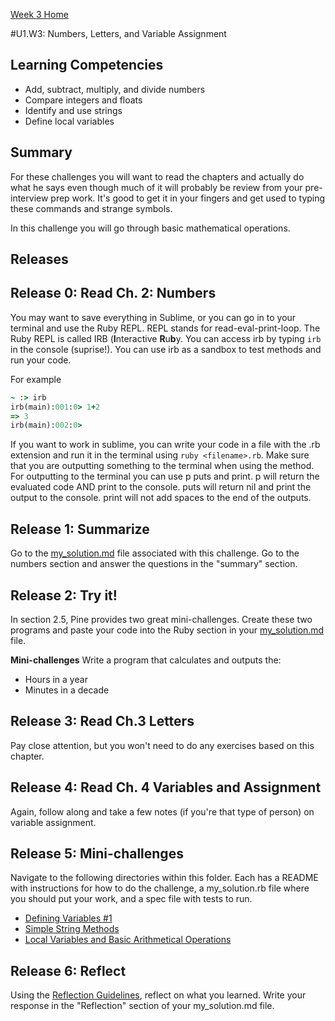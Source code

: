 [Week 3 Home](../)

#U1.W3: Numbers, Letters, and Variable Assignment

## Learning Competencies
- Add, subtract, multiply, and divide numbers
- Compare integers and floats
- Identify and use strings
- Define local variables

## Summary
For these challenges you will want to read the chapters and actually do what he says even though much of it will probably be review from your pre-interview prep work. It's good to get it in your fingers and get used to typing these commands and strange symbols.

In this challenge you will go through basic mathematical operations.

## Releases

## Release 0: Read Ch. 2: Numbers
You may want to save everything in Sublime, or you can go in to your terminal and use the Ruby REPL. REPL stands for read-eval-print-loop. The Ruby REPL is called IRB (<b>I</b>nteractive <b>R</b>u<b>b</b>y. You can access irb by typing `irb` in the console (suprise!). You can use irb as a sandbox to test methods and run your code.

For example

```ruby
~ :> irb
irb(main):001:0> 1+2
=> 3
irb(main):002:0>
```

If you want to work in sublime, you can write your code in a file with the .rb extension and run it in the terminal using `ruby <filename>.rb`. Make sure that you are outputting something to the terminal when using the method. For outputting to the terminal you can use p puts and print. p will return the evaluated code AND print to the console. puts will return nil and print the output to the console. print will not add spaces to the end of the outputs.



## Release 1: Summarize
Go to the [my_solution.md](my_solution.md) file associated with this challenge. Go to the numbers section and answer the questions in the "summary" section.

## Release 2: Try it!
In section 2.5, Pine provides two great mini-challenges. Create these two programs and paste your code into the Ruby section in your [my_solution.md](my_solution.md) file.

**Mini-challenges**
Write a program that calculates and outputs the:
- Hours in a year
- Minutes in a decade

## Release 3: Read Ch.3 Letters

Pay close attention, but you won't need to do any exercises based on this chapter.

## Release 4: Read Ch. 4 Variables and Assignment
Again, follow along and take a few notes (if you're that type of person) on variable assignment.

## Release 5: Mini-challenges
Navigate to the following directories within this folder. Each has a README with instructions for how to do the challenge, a my_solution.rb file where you should put your work, and a spec file with tests to run.

- [Defining Variables #1](../challenges/1-defining-variables)
- [Simple String Methods](../challenges/2-simple-string-methods)
- [Local Variables and Basic Arithmetical Operations](../challenges/3-local-variables)


## Release 6: Reflect
Using the [Reflection Guidelines](https://github.com/Devbootcamp/phase-0-handbook/blob/master/coding-references/reflection-guidelines.md), reflect on what you learned. Write your response in the "Reflection" section of your my_solution.md file.
